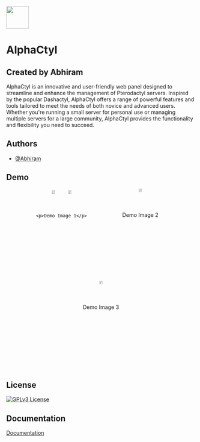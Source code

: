 <img width="60px" height="60px" src="https://i.ibb.co/1TQbcJ9/a-high-resolution-logo-transparent.png">

# AlphaCtyl

## Created by Abhiram

AlphaCtyl is an innovative and user-friendly web panel designed to streamline and enhance the management of Pterodactyl servers. Inspired by the popular Dashactyl, AlphaCtyl offers a range of powerful features and tools tailored to meet the needs of both novice and advanced users. Whether you're running a small server for personal use or managing multiple servers for a large community, AlphaCtyl provides the functionality and flexibility you need to succeed.

## Authors

- [@Abhiram](https://www.github.com/AlphaNodesDev)

## Demo

<div style="display: flex; flex-wrap: wrap; gap: 10px; justify-content: center;">
  <div style="flex: 1 1 200px; max-width: 200px; text-align: center;">
    <img src="https://via.placeholder.com/200" alt="Demo Image 1" style="width: 20%; height: auto;">
        <img src="https://via.placeholder.com/200" alt="Demo Image 1" style="width: 20%; height: auto;">

    <p>Demo Image 1</p>
  </div>
  <div style="flex: 1 1 200px; max-width: 200px; text-align: center;">
    <img src="https://via.placeholder.com/200" alt="Demo Image 2" style="width: 20%; height: auto;">
    <p>Demo Image 2</p>
  </div>
  <div style="flex: 1 1 200px; max-width: 200px; text-align: center;">
    <img src="https://via.placeholder.com/200" alt="Demo Image 3" style="width: 20%; height: auto;">
    <p>Demo Image 3</p>
  </div>
</div>

## License

[![GPLv3 License](https://img.shields.io/badge/License-GPL%20v3-yellow.svg)](https://github.com/AlphaNodesDev/AlphaCtyl/blob/main/LICENSE)

## Documentation

[Documentation](https://alphactyl.gitbook.io/alphactyl/)
